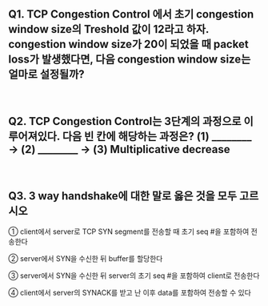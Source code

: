 ## Q1. TCP Congestion Control 에서 초기 congestion window size의 Treshold 값이 12라고 하자. congestion window size가 20이 되었을 때 packet loss가 발생했다면, 다음 congestion window size는 얼마로 설정될까?

<br>

## Q2. TCP Congestion Control는 3단계의 과정으로 이루어져있다. 다음 빈 칸에 해당하는 과정은? (1) ________ → (2) ________ → (3) Multiplicative decrease 

<br>

## Q3. 3 way handshake에 대한 말로 옳은 것을 모두 고르시오

① client에서 server로 TCP SYN segment를 전송할 때 초기 seq #을 포함하여 전송한다

② server에서 SYN을 수신한 뒤 buffer를 할당한다

③ server에서 SYN을 수신한 뒤 server의 초기 seq #을 포함하여 client로 전송한다

④ client에서 server의 SYNACK를 받고 난 이후 data를 포함하여 전송할 수 있다

<br>


